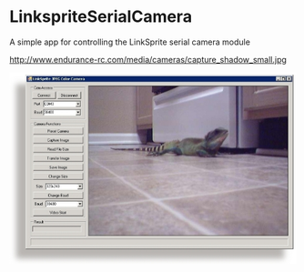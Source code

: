 # LinkspriteSerialCamera
A simple app for controlling the LinkSprite serial camera module

http://www.endurance-rc.com/media/cameras/capture_shadow_small.jpg

![alt text](https://github.com/endurancerc/LinkspriteSerialCamera/blob/master/capture_shadow_small.jpg?raw=true)
